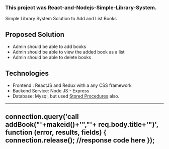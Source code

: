 ### This project was React-and-Nodejs-Simple-Library-System.
Simple Library System Solution to Add and List Books

## Proposed Solution
- Admin should be able to add books
- Admin should be able to view the added book as a list
- Admin should be able to delete books

## Technologies​
- Frontend : ReactJS and Redux with a any CSS framework
- Backend Service: Node JS - Express
- Database: Mysql, but used [Stored Procedures](https://dev.mysql.com/doc/connector-net/en/connector-net-tutorials-stored-procedures.html) also.
---
  connection.query('call addBook("'+makeid()+'","'+ req.body.title+'")', function (error, results, fields) {
        connection.release();
        //response code here
    });
---
